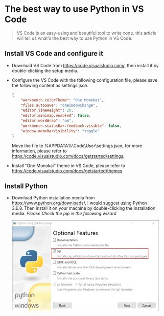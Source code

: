 # The best way to use Python in VS Code

> VS Code is an easy-using and beautiful tool to write code, this article will tell us what's the best way to use Python in VS Code.

## Install VS Code and configure it

- Download VS Code from <https://code.visualstudio.com/>, then install it by double-clicking the setup media.

- Configure the VS Code with the following configuration file, please save the following content as settings.json.

    ```json
    {
        "workbench.colorTheme": "One Monokai",
        "files.autoSave": "onWindowChange",
        "editor.lineHeight": 28,
        "editor.minimap.enabled": false,
        "editor.wordWrap": "on",
        "workbench.statusBar.feedback.visible": false,
        "window.menuBarVisibility": "toggle"
    }
    ```

    Move the file to %APPDATA%\Code\User\settings.json, for more information, please refer to <https://code.visualstudio.com/docs/getstarted/settings>.

- Install "One Monokai" theme in VS Code, please refer to <https://code.visualstudio.com/docs/getstarted/themes>

## Install Python 

- Download Python installation media from <https://www.python.org/downloads/>, I would suggest using Python 3.6.8. Then install it on your machine by double-clicking the installation media. _Please Check the pip in the following wizard_

    ![avatar](../images/python_install.png)

